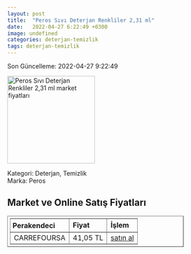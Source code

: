 ```yaml
---
layout: post
title:  "Peros Sıvı Deterjan Renkliler 2,31 ml"
date:   2022-04-27 6:22:49 +0300
image: undefined
categories: deterjan-temizlik
tags: deterjan-temizlik
---
```


Son Güncelleme: 2022-04-27 9:22:49

<img src="undefined" width="200" alt="Peros Sıvı Deterjan Renkliler 2,31 ml market fiyatları" />

Kategori: Deterjan, Temizlik
<br />
Marka: Peros

<h2>Market ve Online Satış Fiyatları</h2>

<table border="1" style="padding: 5px;width:80%;">
  <tr>
    <td style="padding: 5px;"><strong>Perakendeci</strong></td>
    <td><strong>Fiyat</strong></td>
    <td><strong>İşlem</strong></td>
  </tr>
  <tr>
              <td title="CarrefourSA">CARREFOURSA</td>
              <td>41,05 TL</td>
              <td><a title="CarrefourSA" target="_blank" href="https://www.carrefoursa.com/peros-sivi-deterjan-renkliler-2-31-ml-p-30255203">satın al</a></td>
            </tr>
</table>
